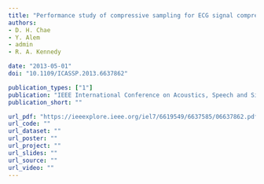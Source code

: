 ```yaml
---
title: "Performance study of compressive sampling for ECG signal compression in noisy and varying sparsity acquisition"
authors:
- D. H. Chae
- Y. Alem
- admin
- R. A. Kennedy

date: "2013-05-01"
doi: "10.1109/ICASSP.2013.6637862"

publication_types: ["1"]
publication: "IEEE International Conference on Acoustics, Speech and Signal Processing (ICASSP), Vancouver, Canada"
publication_short: ""

url_pdf: "https://ieeexplore.ieee.org/iel7/6619549/6637585/06637862.pdf"
url_code: ""
url_dataset: ""
url_poster: ""
url_project: ""
url_slides: ""
url_source: ""
url_video: ""
---
```

